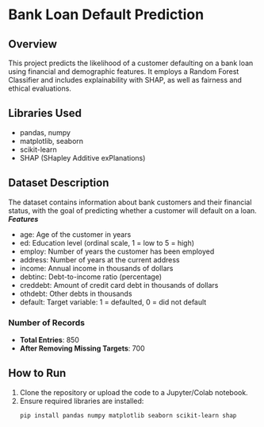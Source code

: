 # Bank Loan Default Prediction

## Overview
This project predicts the likelihood of a customer defaulting on a bank loan using financial and demographic features. It employs a Random Forest Classifier 
and includes explainability with SHAP, as well as fairness and ethical evaluations.


## Libraries Used
- pandas, numpy
- matplotlib, seaborn
- scikit-learn
- SHAP (SHapley Additive exPlanations)

## Dataset Description

The dataset contains information about bank customers and their financial status, with the goal of predicting whether a customer will default on a loan.
***Features***
- age: Age of the customer in years
- ed: Education level (ordinal scale, 1 = low to 5 = high)
- employ: Number of years the customer has been employed
- address: Number of years at the current address
- income: Annual income in thousands of dollars
- debtinc: Debt-to-income ratio (percentage)
- creddebt: Amount of credit card debt in thousands of dollars
- othdebt: Other debts in thousands
- default: Target variable: 1 = defaulted, 0 = did not default

### Number of Records
- **Total Entries**: 850
- **After Removing Missing Targets**: 700
  
## How to Run

1. Clone the repository or upload the code to a Jupyter/Colab notebook.
2. Ensure required libraries are installed:
   ```bash
   pip install pandas numpy matplotlib seaborn scikit-learn shap
